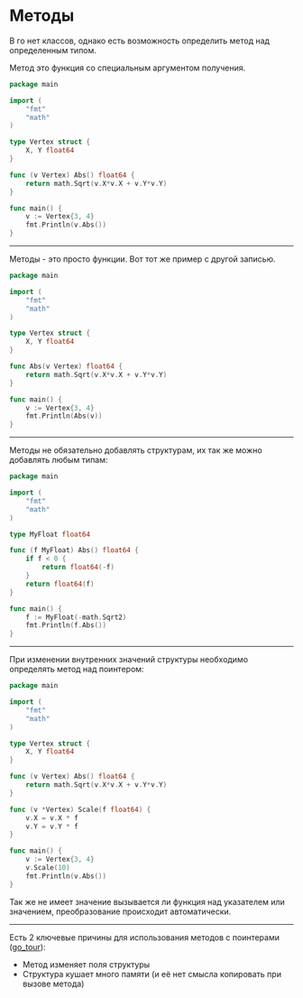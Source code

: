 # Методы

В го нет классов, однако есть возможность определить метод над определенным типом. 

Метод это функция со специальным аргументом получения.

```go
package main

import (
	"fmt"
	"math"
)

type Vertex struct {
	X, Y float64
}

func (v Vertex) Abs() float64 {
	return math.Sqrt(v.X*v.X + v.Y*v.Y)
}

func main() {
	v := Vertex{3, 4}
	fmt.Println(v.Abs())
}

```

---

Методы - это просто функции. Вот тот же пример с другой записью.

```go
package main

import (
	"fmt"
	"math"
)

type Vertex struct {
	X, Y float64
}

func Abs(v Vertex) float64 {
	return math.Sqrt(v.X*v.X + v.Y*v.Y)
}

func main() {
	v := Vertex{3, 4}
	fmt.Println(Abs(v))
}

```

---

Методы не обязательно добавлять структурам, их так же можно добавлять любым типам:

```go
package main

import (
	"fmt"
	"math"
)

type MyFloat float64

func (f MyFloat) Abs() float64 {
	if f < 0 {
		return float64(-f)
	}
	return float64(f)
}

func main() {
	f := MyFloat(-math.Sqrt2)
	fmt.Println(f.Abs())
}

```

---

При изменении внутренних значений структуры необходимо определять метод над поинтером:

```go
package main

import (
	"fmt"
	"math"
)

type Vertex struct {
	X, Y float64
}

func (v Vertex) Abs() float64 {
	return math.Sqrt(v.X*v.X + v.Y*v.Y)
}

func (v *Vertex) Scale(f float64) {
	v.X = v.X * f
	v.Y = v.Y * f
}

func main() {
	v := Vertex{3, 4}
	v.Scale(10)
	fmt.Println(v.Abs())
}

```

Так же не имеет значение вызывается ли функция над указателем или значением, преобразование происходит автоматически.

---

Есть 2 ключевые причины для использования методов с поинтерами ([go_tour](https://go.dev/tour/methods/8)):

- Метод изменяет поля структуры
- Структура кушает много памяти (и её нет смысла копировать при вызове метода)
